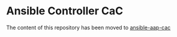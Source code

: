 # Ansible Controller CaC

The content of this repository has been moved to [ansible-aap-cac](https://github.com/iamgini/ansible-aap-cac)
